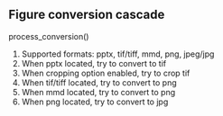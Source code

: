 <!-- ---
!-- Timestamp: 2025-09-28 17:24:05
!-- Author: ywatanabe
!-- File: /ssh:sp:/home/ywatanabe/proj/neurovista/paper/scripts/shell/modules/README.md
!-- --- -->

## Figure conversion cascade

process_conversion()
1. Supported formats: pptx, tif/tiff, mmd, png, jpeg/jpg
2. When pptx located, try to convert to tif
3. When cropping option enabled, try to crop tif
4. When tif/tiff located, try to convert to png
5. When mmd located, try to convert to png
6. When png located, try to convert to jpg

<!-- EOF -->